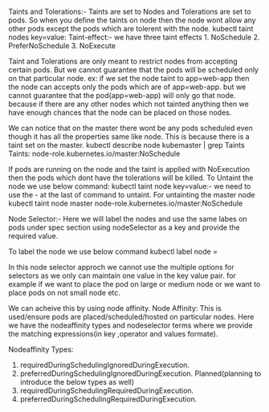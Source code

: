 Taints and Tolerations:-
   Taints are set to Nodes and Tolerations are set to pods.
So when you define the taints on node then the node wont allow any other pods except the pods which are tolerent with the node.
kubectl taint nodes <node-name> key=value:<taint-effect>
Taint-effect:- we have three taint effects
       1. NoSchedule
       2. PreferNoSchedule
       3. NoExecute

Taint and Tolerations are only meant to restrict nodes from accepting certain pods. But we cannot guarantee that the pods will be scheduled only on that particular node.
  ex: if we set the node taint to app=web-app then the node can accepts only the pods which are of app=web-app. but we cannot guarantee that the pod(app=web-app) will only go that node. because if there are any other nodes which not tainted anything then we have enough chances that the node can be placed on those nodes.

We can notice that on the master there wont be any pods scheduled even though it has all the properties same like node. This is because there is a taint set on the master.
   kubectl describe node kubemaster | grep Taints
   Taints:   node-role.kubernetes.io/master:NoSchedule

If pods are running on the node and the taint is applied with NoExecution then the pods which dont have the tolerations will be killed.
 To Untaint the node we use below command:
   kubectl taint node <node-name> key=value:<taint-effect>-
    we need to use the - at the last of command to untaint.
For untainting the master node
   kubectl taint node master node-role.kubernetes.io/master:NoSchedule


Node Selector:-
     Here we will label the nodes and use the same labes on pods under spec section using nodeSelector as a key and provide the required value.

To label the node we use below command
     kubectl label node <nodename> <label-key>=<label-value>

In this node selector approch we cannot use the multiple options for selectors as we only can maintain one value in the key value pair.
  for example if we want to place the pod on large or medium node or we want to place pods on not small node etc.

We can acheive this by using node affinity.
Node Affinity:
  This is used/ensure pods are placed/scheduled/hosted on particular nodes.
  Here we have the nodeaffinity types and nodeselector terms where we provide the matching expressions(in key ,operator and values formate).

  Nodeaffinity Types:
   1. requiredDuringSchedulingIgnoredDuringExecution.
   2. preferredDuringSchedulingIgnoredDuringExecution.
   Planned(planning to introduce the below types as well)
   1. requiredDuringSchedulingRequiredDuringExecution.
   2. preferredDuringSchedulingRequiredDuringExecution.

